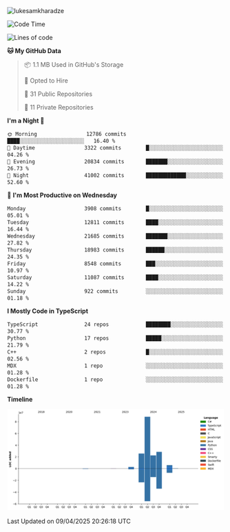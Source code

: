 <img src="https://komarev.com/ghpvc/?username=lukesamkharadze64&label=Profile%20Views&color=0e75b6&style=flat" alt="lukesamkharadze"/>

<!--START_SECTION:waka-->
![Code Time](http://img.shields.io/badge/Code%20Time-251%20hrs%202%20mins-blue)

![Lines of code](https://img.shields.io/badge/From%20Hello%20World%20I%27ve%20Written-173.3%20million%20lines%20of%20code-blue)

**🐱 My GitHub Data** 

> 📦 1.1 MB Used in GitHub's Storage 
 > 
> 💼 Opted to Hire
 > 
> 📜 31 Public Repositories 
 > 
> 🔑 11 Private Repositories 
 > 
**I'm a Night 🦉** 

```text
🌞 Morning                12786 commits       ████░░░░░░░░░░░░░░░░░░░░░   16.40 % 
🌆 Daytime                3322 commits        █░░░░░░░░░░░░░░░░░░░░░░░░   04.26 % 
🌃 Evening                20834 commits       ███████░░░░░░░░░░░░░░░░░░   26.73 % 
🌙 Night                  41002 commits       █████████████░░░░░░░░░░░░   52.60 % 
```
📅 **I'm Most Productive on Wednesday** 

```text
Monday                   3908 commits        █░░░░░░░░░░░░░░░░░░░░░░░░   05.01 % 
Tuesday                  12811 commits       ████░░░░░░░░░░░░░░░░░░░░░   16.44 % 
Wednesday                21685 commits       ███████░░░░░░░░░░░░░░░░░░   27.82 % 
Thursday                 18983 commits       ██████░░░░░░░░░░░░░░░░░░░   24.35 % 
Friday                   8548 commits        ███░░░░░░░░░░░░░░░░░░░░░░   10.97 % 
Saturday                 11087 commits       ████░░░░░░░░░░░░░░░░░░░░░   14.22 % 
Sunday                   922 commits         ░░░░░░░░░░░░░░░░░░░░░░░░░   01.18 % 
```


**I Mostly Code in TypeScript** 

```text
TypeScript               24 repos            ████████░░░░░░░░░░░░░░░░░   30.77 % 
Python                   17 repos            █████░░░░░░░░░░░░░░░░░░░░   21.79 % 
C++                      2 repos             █░░░░░░░░░░░░░░░░░░░░░░░░   02.56 % 
MDX                      1 repo              ░░░░░░░░░░░░░░░░░░░░░░░░░   01.28 % 
Dockerfile               1 repo              ░░░░░░░░░░░░░░░░░░░░░░░░░   01.28 % 
```



**Timeline**

![Lines of Code chart](https://raw.githubusercontent.com/LukeSamkharadze/LukeSamkharadze/main/assets/bar_graph.png)


 Last Updated on 09/04/2025 20:26:18 UTC
<!--END_SECTION:waka-->

<!--
[![Anurag's github stats](https://github-readme-stats.vercel.app/api?username=LukeSamkharadze&count_private=true&theme=dark&show_icons=true&custom_title=Github%20Stats)](https://github.com/anuraghazra/github-readme-stats)
[![willianrod's wakatime stats](https://github-readme-stats.vercel.app/api/wakatime?username=LukeSamkharadze&theme=dark&langs_count=9&custom_title=Weekly%20Stats)](https://github.com/anuraghazra/github-readme-stats)
[![Top Langs](https://github-readme-stats.vercel.app/api/top-langs/?username=LukeSamkharadze&theme=dark&langs_count=9&custom_title=Repositories)](https://github.com/anuraghazra/github-readme-stats)
<img alt="GitHub Stats" src="https://github-readme-stats.vercel.app/api?username=LukeSamkharadze&count_private=true&show_icons=true&include_all_commits=true&theme=dark">
-->
